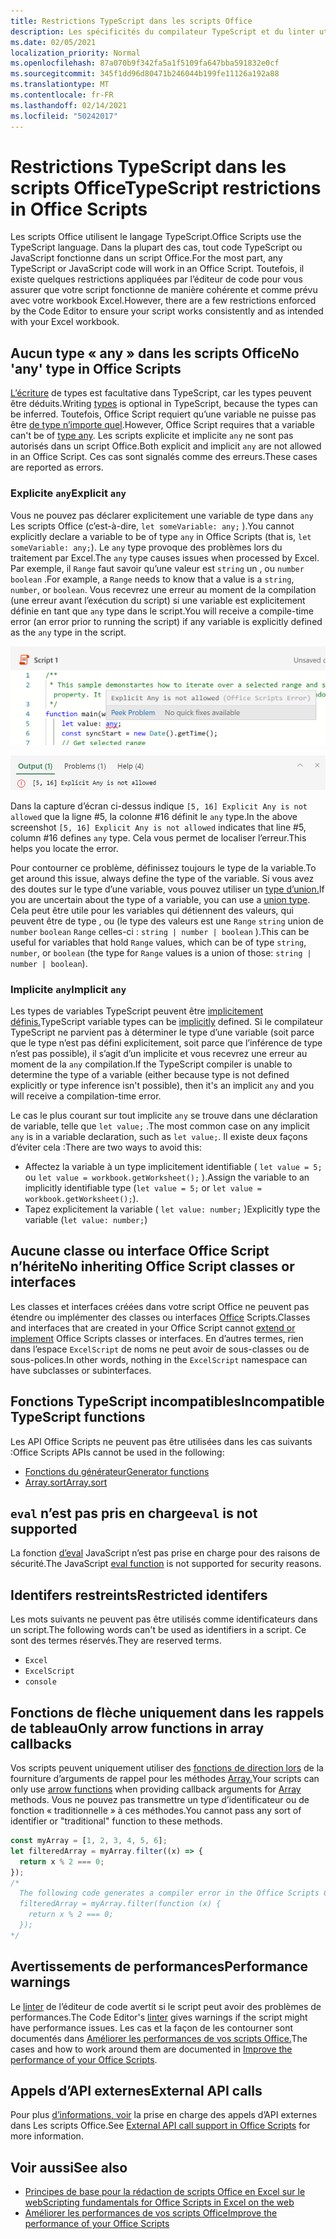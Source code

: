 ```yaml
---
title: Restrictions TypeScript dans les scripts Office
description: Les spécificités du compilateur TypeScript et du linter utilisés par l’éditeur de code de scripts Office.
ms.date: 02/05/2021
localization_priority: Normal
ms.openlocfilehash: 87a070b9f342fa5a1f5109fa647bba591832e0cf
ms.sourcegitcommit: 345f1dd96d80471b246044b199fe11126a192a88
ms.translationtype: MT
ms.contentlocale: fr-FR
ms.lasthandoff: 02/14/2021
ms.locfileid: "50242017"
---
```

# <a name="typescript-restrictions-in-office-scripts"></a><span data-ttu-id="554dc-103">Restrictions TypeScript dans les scripts Office</span><span class="sxs-lookup"><span data-stu-id="554dc-103">TypeScript restrictions in Office Scripts</span></span>

<span data-ttu-id="554dc-104">Les scripts Office utilisent le langage TypeScript.</span><span class="sxs-lookup"><span data-stu-id="554dc-104">Office Scripts use the TypeScript language.</span></span> <span data-ttu-id="554dc-105">Dans la plupart des cas, tout code TypeScript ou JavaScript fonctionne dans un script Office.</span><span class="sxs-lookup"><span data-stu-id="554dc-105">For the most part, any TypeScript or JavaScript code will work in an Office Script.</span></span> <span data-ttu-id="554dc-106">Toutefois, il existe quelques restrictions appliquées par l’éditeur de code pour vous assurer que votre script fonctionne de manière cohérente et comme prévu avec votre workbook Excel.</span><span class="sxs-lookup"><span data-stu-id="554dc-106">However, there are a few restrictions enforced by the Code Editor to ensure your script works consistently and as intended with your Excel workbook.</span></span>

## <a name="no-any-type-in-office-scripts"></a><span data-ttu-id="554dc-107">Aucun type « any » dans les scripts Office</span><span class="sxs-lookup"><span data-stu-id="554dc-107">No 'any' type in Office Scripts</span></span>

<span data-ttu-id="554dc-108">[L’écriture](https://www.typescriptlang.org/docs/handbook/typescript-in-5-minutes.html) de types est facultative dans TypeScript, car les types peuvent être déduits.</span><span class="sxs-lookup"><span data-stu-id="554dc-108">Writing [types](https://www.typescriptlang.org/docs/handbook/typescript-in-5-minutes.html) is optional in TypeScript, because the types can be inferred.</span></span> <span data-ttu-id="554dc-109">Toutefois, Office Script requiert qu’une variable ne puisse pas être [de type n’importe quel](https://www.typescriptlang.org/docs/handbook/basic-types.html#any).</span><span class="sxs-lookup"><span data-stu-id="554dc-109">However, Office Script requires that a variable can't be of [type any](https://www.typescriptlang.org/docs/handbook/basic-types.html#any).</span></span> <span data-ttu-id="554dc-110">Les scripts explicite et implicite `any` ne sont pas autorisés dans un script Office.</span><span class="sxs-lookup"><span data-stu-id="554dc-110">Both explicit and implicit `any` are not allowed in an Office Script.</span></span> <span data-ttu-id="554dc-111">Ces cas sont signalés comme des erreurs.</span><span class="sxs-lookup"><span data-stu-id="554dc-111">These cases are reported as errors.</span></span>

### <a name="explicit-any"></a><span data-ttu-id="554dc-112">Explicite `any`</span><span class="sxs-lookup"><span data-stu-id="554dc-112">Explicit `any`</span></span>

<span data-ttu-id="554dc-113">Vous ne pouvez pas déclarer explicitement une variable de type dans `any` Les scripts Office (c’est-à-dire, `let someVariable: any;` ).</span><span class="sxs-lookup"><span data-stu-id="554dc-113">You cannot explicitly declare a variable to be of type `any` in Office Scripts (that is, `let someVariable: any;`).</span></span> <span data-ttu-id="554dc-114">Le `any` type provoque des problèmes lors du traitement par Excel.</span><span class="sxs-lookup"><span data-stu-id="554dc-114">The `any` type causes issues when processed by Excel.</span></span> <span data-ttu-id="554dc-115">Par exemple, il `Range` faut savoir qu’une valeur est `string` un , ou `number` `boolean` .</span><span class="sxs-lookup"><span data-stu-id="554dc-115">For example, a `Range` needs to know that a value is a `string`, `number`, or `boolean`.</span></span> <span data-ttu-id="554dc-116">Vous recevrez une erreur au moment de la compilation (une erreur avant l’exécution du script) si une variable est explicitement définie en tant que `any` type dans le script.</span><span class="sxs-lookup"><span data-stu-id="554dc-116">You will receive a compile-time error (an error prior to running the script) if any variable is explicitly defined as the `any` type in the script.</span></span>

![Message explicite dans le texte de pointeur de l’éditeur de code](../images/explicit-any-editor-message.png)

![Erreur explicite dans la fenêtre de console](../images/explicit-any-error-message.png)

<span data-ttu-id="554dc-119">Dans la capture d’écran ci-dessus indique `[5, 16] Explicit Any is not allowed` que la ligne #5, la colonne #16 définit le `any` type.</span><span class="sxs-lookup"><span data-stu-id="554dc-119">In the above screenshot `[5, 16] Explicit Any is not allowed` indicates that line #5, column #16 defines `any` type.</span></span> <span data-ttu-id="554dc-120">Cela vous permet de localiser l’erreur.</span><span class="sxs-lookup"><span data-stu-id="554dc-120">This helps you locate the error.</span></span>

<span data-ttu-id="554dc-121">Pour contourner ce problème, définissez toujours le type de la variable.</span><span class="sxs-lookup"><span data-stu-id="554dc-121">To get around this issue, always define the type of the variable.</span></span> <span data-ttu-id="554dc-122">Si vous avez des doutes sur le type d’une variable, vous pouvez utiliser un [type d’union.](https://www.typescriptlang.org/docs/handbook/unions-and-intersections.html)</span><span class="sxs-lookup"><span data-stu-id="554dc-122">If you are uncertain about the type of a variable, you can use a [union type](https://www.typescriptlang.org/docs/handbook/unions-and-intersections.html).</span></span> <span data-ttu-id="554dc-123">Cela peut être utile pour les variables qui détiennent des valeurs, qui peuvent être de type , ou (le type des valeurs est une `Range` `string` union de `number` `boolean` `Range` celles-ci : `string | number | boolean` ).</span><span class="sxs-lookup"><span data-stu-id="554dc-123">This can be useful for variables that hold `Range` values, which can be of type `string`, `number`, or `boolean` (the type for `Range` values is a union of those: `string | number | boolean`).</span></span>

### <a name="implicit-any"></a><span data-ttu-id="554dc-124">Implicite `any`</span><span class="sxs-lookup"><span data-stu-id="554dc-124">Implicit `any`</span></span>

<span data-ttu-id="554dc-125">Les types de variables TypeScript peuvent être [implicitement définis.](https://www.typescriptlang.org/docs/handbook/type-inference.html)</span><span class="sxs-lookup"><span data-stu-id="554dc-125">TypeScript variable types can be [implicitly](https://www.typescriptlang.org/docs/handbook/type-inference.html) defined.</span></span> <span data-ttu-id="554dc-126">Si le compilateur TypeScript ne parvient pas à déterminer le type d’une variable (soit parce que le type n’est pas défini explicitement, soit parce que l’inférence de type n’est pas possible), il s’agit d’un implicite et vous recevrez une erreur au moment de la `any` compilation.</span><span class="sxs-lookup"><span data-stu-id="554dc-126">If the TypeScript compiler is unable to determine the type of a variable (either because type is not defined explicitly or type inference isn't possible), then it's an implicit `any` and you will receive a compilation-time error.</span></span>

<span data-ttu-id="554dc-127">Le cas le plus courant sur tout implicite `any` se trouve dans une déclaration de variable, telle que `let value;` .</span><span class="sxs-lookup"><span data-stu-id="554dc-127">The most common case on any implicit `any` is in a variable declaration, such as `let value;`.</span></span> <span data-ttu-id="554dc-128">Il existe deux façons d’éviter cela :</span><span class="sxs-lookup"><span data-stu-id="554dc-128">There are two ways to avoid this:</span></span>

* <span data-ttu-id="554dc-129">Affectez la variable à un type implicitement identifiable ( `let value = 5;` ou `let value = workbook.getWorksheet();` ).</span><span class="sxs-lookup"><span data-stu-id="554dc-129">Assign the variable to an implicitly identifiable type (`let value = 5;` or `let value = workbook.getWorksheet();`).</span></span>
* <span data-ttu-id="554dc-130">Tapez explicitement la variable ( `let value: number;` )</span><span class="sxs-lookup"><span data-stu-id="554dc-130">Explicitly type the variable (`let value: number;`)</span></span>

## <a name="no-inheriting-office-script-classes-or-interfaces"></a><span data-ttu-id="554dc-131">Aucune classe ou interface Office Script n’hérite</span><span class="sxs-lookup"><span data-stu-id="554dc-131">No inheriting Office Script classes or interfaces</span></span>

<span data-ttu-id="554dc-132">Les classes et interfaces créées dans votre script Office ne peuvent pas étendre ou implémenter des classes ou interfaces [Office](https://www.typescriptlang.org/docs/handbook/classes.html#inheritance) Scripts.</span><span class="sxs-lookup"><span data-stu-id="554dc-132">Classes and interfaces that are created in your Office Script cannot [extend or implement](https://www.typescriptlang.org/docs/handbook/classes.html#inheritance) Office Scripts classes or interfaces.</span></span> <span data-ttu-id="554dc-133">En d’autres termes, rien dans l’espace `ExcelScript` de noms ne peut avoir de sous-classes ou de sous-polices.</span><span class="sxs-lookup"><span data-stu-id="554dc-133">In other words, nothing in the `ExcelScript` namespace can have subclasses or subinterfaces.</span></span>

## <a name="incompatible-typescript-functions"></a><span data-ttu-id="554dc-134">Fonctions TypeScript incompatibles</span><span class="sxs-lookup"><span data-stu-id="554dc-134">Incompatible TypeScript functions</span></span>

<span data-ttu-id="554dc-135">Les API Office Scripts ne peuvent pas être utilisées dans les cas suivants :</span><span class="sxs-lookup"><span data-stu-id="554dc-135">Office Scripts APIs cannot be used in the following:</span></span>

* [<span data-ttu-id="554dc-136">Fonctions du générateur</span><span class="sxs-lookup"><span data-stu-id="554dc-136">Generator functions</span></span>](https://developer.mozilla.org/docs/Web/JavaScript/Guide/Iterators_and_Generators#generator_functions)
* [<span data-ttu-id="554dc-137">Array.sort</span><span class="sxs-lookup"><span data-stu-id="554dc-137">Array.sort</span></span>](https://developer.mozilla.org/docs/Web/JavaScript/Reference/Global_Objects/Array/sort)

## <a name="eval-is-not-supported"></a><span data-ttu-id="554dc-138">`eval` n’est pas pris en charge</span><span class="sxs-lookup"><span data-stu-id="554dc-138">`eval` is not supported</span></span>

<span data-ttu-id="554dc-139">La fonction [d’eval](https://developer.mozilla.org/docs/Web/JavaScript/Reference/Global_Objects/eval) JavaScript n’est pas prise en charge pour des raisons de sécurité.</span><span class="sxs-lookup"><span data-stu-id="554dc-139">The JavaScript [eval function](https://developer.mozilla.org/docs/Web/JavaScript/Reference/Global_Objects/eval) is not supported for security reasons.</span></span>

## <a name="restricted-identifers"></a><span data-ttu-id="554dc-140">Identifers restreints</span><span class="sxs-lookup"><span data-stu-id="554dc-140">Restricted identifers</span></span>

<span data-ttu-id="554dc-141">Les mots suivants ne peuvent pas être utilisés comme identificateurs dans un script.</span><span class="sxs-lookup"><span data-stu-id="554dc-141">The following words can't be used as identifiers in a script.</span></span> <span data-ttu-id="554dc-142">Ce sont des termes réservés.</span><span class="sxs-lookup"><span data-stu-id="554dc-142">They are reserved terms.</span></span>

* `Excel`
* `ExcelScript`
* `console`

## <a name="only-arrow-functions-in-array-callbacks"></a><span data-ttu-id="554dc-143">Fonctions de flèche uniquement dans les rappels de tableau</span><span class="sxs-lookup"><span data-stu-id="554dc-143">Only arrow functions in array callbacks</span></span>

<span data-ttu-id="554dc-144">Vos scripts peuvent uniquement utiliser des [fonctions de direction lors](https://developer.mozilla.org/docs/Web/JavaScript/Reference/Functions/Arrow_functions) de la fourniture d’arguments de rappel pour les méthodes [Array.](https://developer.mozilla.org/docs/Web/JavaScript/Reference/Global_Objects/Array)</span><span class="sxs-lookup"><span data-stu-id="554dc-144">Your scripts can only use [arrow functions](https://developer.mozilla.org/docs/Web/JavaScript/Reference/Functions/Arrow_functions) when providing callback arguments for [Array](https://developer.mozilla.org/docs/Web/JavaScript/Reference/Global_Objects/Array) methods.</span></span> <span data-ttu-id="554dc-145">Vous ne pouvez pas transmettre un type d’identificateur ou de fonction « traditionnelle » à ces méthodes.</span><span class="sxs-lookup"><span data-stu-id="554dc-145">You cannot pass any sort of identifier or "traditional" function to these methods.</span></span>

```typescript
const myArray = [1, 2, 3, 4, 5, 6];
let filteredArray = myArray.filter((x) => {
  return x % 2 === 0;
});
/*
  The following code generates a compiler error in the Office Scripts Code Editor.
  filteredArray = myArray.filter(function (x) {
    return x % 2 === 0;
  });
*/
```

## <a name="performance-warnings"></a><span data-ttu-id="554dc-146">Avertissements de performances</span><span class="sxs-lookup"><span data-stu-id="554dc-146">Performance warnings</span></span>

<span data-ttu-id="554dc-147">Le [linter](https://wikipedia.org/wiki/Lint_(software)) de l’éditeur de code avertit si le script peut avoir des problèmes de performances.</span><span class="sxs-lookup"><span data-stu-id="554dc-147">The Code Editor's [linter](https://wikipedia.org/wiki/Lint_(software)) gives warnings if the script might have performance issues.</span></span> <span data-ttu-id="554dc-148">Les cas et la façon de les contourner sont documentés dans [Améliorer les performances de vos scripts Office.](web-client-performance.md)</span><span class="sxs-lookup"><span data-stu-id="554dc-148">The cases and how to work around them are documented in [Improve the performance of your Office Scripts](web-client-performance.md).</span></span>

## <a name="external-api-calls"></a><span data-ttu-id="554dc-149">Appels d’API externes</span><span class="sxs-lookup"><span data-stu-id="554dc-149">External API calls</span></span>

<span data-ttu-id="554dc-150">Pour plus [d’informations, voir](external-calls.md) la prise en charge des appels d’API externes dans Les scripts Office.</span><span class="sxs-lookup"><span data-stu-id="554dc-150">See [External API call support in Office Scripts](external-calls.md) for more information.</span></span>

## <a name="see-also"></a><span data-ttu-id="554dc-151">Voir aussi</span><span class="sxs-lookup"><span data-stu-id="554dc-151">See also</span></span>

* [<span data-ttu-id="554dc-152">Principes de base pour la rédaction de scripts Office en Excel sur le web</span><span class="sxs-lookup"><span data-stu-id="554dc-152">Scripting fundamentals for Office Scripts in Excel on the web</span></span>](scripting-fundamentals.md)
* [<span data-ttu-id="554dc-153">Améliorer les performances de vos scripts Office</span><span class="sxs-lookup"><span data-stu-id="554dc-153">Improve the performance of your Office Scripts</span></span>](web-client-performance.md)
